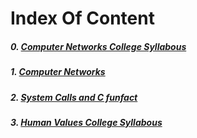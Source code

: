 # Index Of Content


##### 0. [Computer Networks College Syllabous](./components/CNetwork.md)

##### 1. [Computer Networks](./components/networking.md)

##### 2. [System Calls and C funfact](./components/syscall.md)

##### 3. [Human Values College Syllabous](./components/human_values.md)

